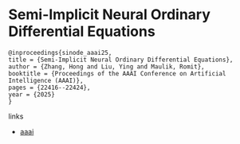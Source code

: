 # Semi-Implicit Neural Ordinary Differential Equations

```
@inproceedings{sinode_aaai25,
title = {Semi-Implicit Neural Ordinary Differential Equations},
author = {Zhang, Hong and Liu, Ying and Maulik, Romit},
booktitle = {Proceedings of the AAAI Conference on Artificial Intelligence (AAAI)},
pages = {22416--22424},
year = {2025}
}
```

links
- [aaai](https://ojs.aaai.org/index.php/AAAI/article/view/34398)
